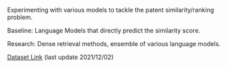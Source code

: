 Experimenting with various models to tackle the patent similarity/ranking problem. 

Baseline: Language Models that directly predict the similarity score. 

Research: Dense retrieval methods, ensemble of various language models. 

[Dataset Link](https://drive.google.com/drive/folders/1774KKIgqxPK4bThiPCXsi8UE6chMba0d?usp=sharing) (last update 2021/12/02) 
